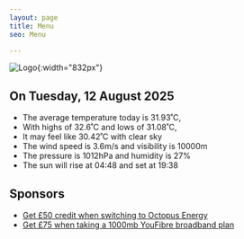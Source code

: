 ```yaml
---
layout: page
title: Menu
seo: Menu

---
```


![Logo](/images/logo.jpg){:width="832px"}

<!-- weather_marker starts -->
## On Tuesday, 12 August 2025

- The average temperature today is 31.93˚C,
- With highs of 32.6˚C and lows of 31.08˚C,
- It may feel like 30.42˚C with clear sky
- The wind speed is 3.6m/s and visibility is 10000m
- The pressure is 1012hPa and humidity is 27%
- The sun will rise at 04:48 and set at 19:38

<!-- weather_marker ends -->

## Sponsors

- [Get £50 credit when switching to Octopus Energy](https://bit.ly/3oD1nnS)
- [Get £75 when taking a 1000mb YouFibre broadband plan](https://aklam.io/91zWhU?)
